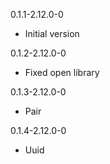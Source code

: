 0.1.1-2.12.0-0

- Initial version

0.1.2-2.12.0-0

- Fixed open library

0.1.3-2.12.0-0

- Pair

0.1.4-2.12.0-0

- Uuid